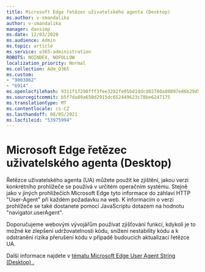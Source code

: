 ```yaml
---
title: Microsoft Edge řetězec uživatelského agenta (Desktop)
ms.author: v-smandalika
author: v-smandalika
manager: dansimp
ms.date: 12/03/2020
ms.audience: Admin
ms.topic: article
ms.service: o365-administration
ROBOTS: NOINDEX, NOFOLLOW
localization_priority: Normal
ms.collection: Adm_O365
ms.custom:
- "9003862"
- "6914"
ms.openlocfilehash: 9311f17298fff3fee3282fe05bd1ddcd02780a80097e86b29d56ffd575a9a571
ms.sourcegitcommit: b5f7da89a650d2915dc652449623c78be6247175
ms.translationtype: MT
ms.contentlocale: cs-CZ
ms.lasthandoff: 08/05/2021
ms.locfileid: "53975994"
---
```

# <a name="microsoft-edge-user-agent-string-desktop"></a>Microsoft Edge řetězec uživatelského agenta (Desktop)

Řetězce uživatelského agenta (UA) můžete použít ke zjištění, jakou verzi konkrétního prohlížeče se používá v určitém operačním systému. Stejně jako v jiných prohlížečích Microsoft Edge tyto informace do záhlaví HTTP "User-Agent" při každém požadavku na web. K informacím o verzi prohlížeče se také dostanete pomocí JavaScriptu dotazem na hodnotu "navigator.userAgent".

Doporučujeme webovým vývojářům používat zjišťování funkcí, kdykoli je to možné ke zlepšení udržovatelnosti kódu, snížení nestability kódu a k odstranění rizika přerušení kódu v případě budoucích aktualizací řetězce UA.

Další informace najdete v [tématu Microsoft Edge User Agent String (Desktop) .](https://docs.microsoft.com/microsoft-edge/web-platform/user-agent-string)